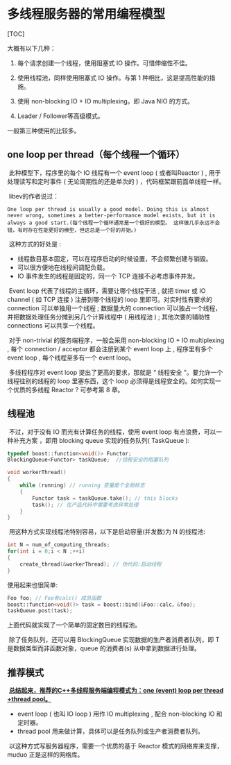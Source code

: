 # 多线程服务器的常用编程模型

[TOC]

大概有以下几种：

1. 每个请求创建一个线程，使用阻塞式 IO 操作。可惜伸缩性不佳。
2. 使用线程池，同样使用阻塞式 IO 操作。与第 1 种相比，这是提高性能的措施。
3. 使用 non-blocking IO + IO multiplexing。即 Java  NIO 的方式。

4. Leader / Follower等高级模式。

一般第三种使用的比较多。



## one loop per thread（每个线程一个循环）

​		此种模型下，程序里的每个 IO 线程有一个 event loop ( 或者叫Reactor ) , 用于处理读写和定时事件 ( 无论周期性的还是单次的 ) ，代码框架跟前面单线程一样。

​		libev的作者说过：

`One loop per thread is usually a good model. Doing this is almost never wrong, sometimes a better-performance model exists, but it is always a good start.(每个线程一个循环通常是一个很好的模型。 这样做几乎永远不会错，有时存在性能更好的模型，但这总是一个好的开始。)`

​		这种方式的好处是 :

- 线程数目基本固定，可以在程序启动的时候设置，不会频繁创建与销毁。
- 可以很方便地在线程间调配负载。
- IO 事件发生的线程是固定的，同一个 TCP 连接不必考虑事件并发。

​        Event loop 代表了线程的主循环，需要让哪个线程干活 , 就把 timer 或 IO channel ( 如 TCP 连接 ) 注册到哪个线程的 loop 里即可。对实时性有要求的connection 可以单独用一个线程 ; 数据量大的 connection 可以独占一个线程，并把数据处理任务分摊到另几个计算线程中 ( 用线程池 ) ; 其他次要的辅助性connections 可以共享一个线程。

​		对于 non-trivial 的服务端程序，一般会采用 non-blocking IO + IO multiplexing , 每个 connection / acceptor 都会注册到某个 event loop 上 ,  程序里有多个 event loop , 每个线程至多有一个 event loop。

​		多线程程序对 event loop 提出了更高的要求，那就是 “ 线程安全 ”。要允许一个线程往别的线程的 loop 里塞东西，这个 loop 必须得是线程安全的。如何实现一个优质的多线程 Reactor ? 可参考第 8 章。



## 线程池

​		不过，对于没有 IO 而光有计算任务的线程，使用 event loop 有点浪费，可以一种补充方案 ，即用 blocking  queue 实现的任务队列( TaskQueue ):

```c++
typedef boost::function<void()> Functor;
BlockingQueue<Functor> taskQueue;  //线程安全的阻塞队列

void workerThread()
{
	while (running) // running 变量是个全局标志
	{
		Functor task = taskQueue.take(); // this blocks
		task(); // 在产品代码中需要考虑异常处理
	}
}
```

​		用这种方式实现线程池特别容易，以下是启动容量(并发数)为 N 的线程池:

```c++
int N = num_of_computing_threads;
for(int i = 0;i < N ;++i)
{
	create_thread(&workerThread); // 伪代码:启动线程
}
```

使用起来也很简单:

```c++
Foo foo; // Foo有calc() 成员函数
boost::function<void()> task = boost::bind(&Foo::calc，&foo);
taskQueue.post(task);
```

上面代码就实现了一个简单的固定数目的线程池。

​		除了任务队列，还可以用 BlockingQueue<T> 实现数据的生产者消费者队列，即 T 是数据类型而非函数对象，queue 的消费者(s) 从中拿到数据进行处理。



## 推荐模式

​		**<u>总结起来，推荐的C++多线程服务端编程模式为：one (event) loop per thread +thread pool。</u>**

- event loop ( 也叫 IO  loop ) 用作 IO multiplexing , 配合 non-blocking IO 和定时器。
- thread pool 用来做计算，具体可以是任务队列或生产者消费者队列。

​        以这种方式写服务器程序，需要一个优质的基于 Reactor 模式的网络库来支撑，muduo 正是这样的网络库。















